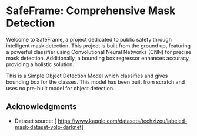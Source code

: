 # SafeFrame: Comprehensive Mask Detection

Welcome to SafeFrame, a project dedicated to public safety through intelligent mask detection. This project is built from the ground up, featuring a powerful classifier using Convolutional Neural Networks (CNN) for precise mask detection. Additionally, a bounding box regressor enhances accuracy, providing a holistic solution.


This is a Simple Object Detection Model which  classifies and gives bounding box for the classes.
This model has been built from scratch and uses no pre-built model for object detection. 

## Acknowledgments

- Dataset source: [ https://www.kaggle.com/datasets/techzizou/labeled-mask-dataset-yolo-darknet]


